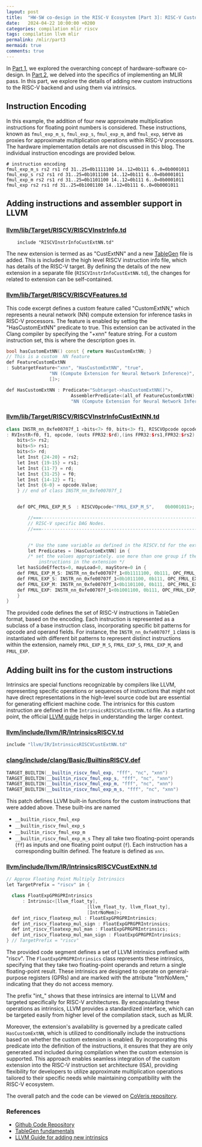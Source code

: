 ```yaml
---
layout: post
title:  "HW-SW co-design in the RISC-V Ecosystem [Part 3]: RISC-V Custom Instructions "
date:   2024-04-22 10:00:00 +0200
categories: compilation mlir riscv
tags: compilation llvm mlir
permalink: /mlir/part3
mermaid: true
comments: true
---
```


In [Part 1](/mlir/part1), we explored the overarching concept of hardware-software co-design. In [Part 2](/mlir/part2), we delved into the specifics of implementing an MLIR pass. In this part, we explore the details of adding new custom instructions to the RISC-V backend and using them via intrinsics.

## Instruction Encoding

In this example, the addition of four new approximate multiplication instructions for floating point numbers is considered. These instructions, known as `fmul_exp_m_s`, `fmul_exp_s`, `fmul_exp_m`, and `fmul_exp`, serve as proxies for approximate multiplication operations within RISC-V processors. The hardware implementation details are not discussed in this blog. The individual instruction encodings are provided below.
```shell
# instruction encoding
fmul_exp_m_s rs2 rs1 rd 31..25=0b1111100 14..12=0b111 6..0=0b0001011
fmul_exp_s rs2 rs1 rd 31..25=0b1011100 14..12=0b111 6..0=0b0001011
fmul_exp_m rs2 rs1 rd 31..25=0b1101100 14..12=0b111 6..0=0b0001011
fmul_exp rs2 rs1 rd 31..25=0b1001100 14..12=0b111 6..0=0b0001011
```


## Adding instructions and assembler support in LLVM

### [llvm/lib/Target/RISCV/RISCVInstrInfo.td]()
```
    include "RISCVInstrInfoCustExtNN.td"
```
The new extension is termed as as "CustExtNN" and a new [TableGen](https://llvm.org/docs/TableGen/) file is added. This is included in the high level RISCV instruction info file, which has details of the RISC-V target.
By defining the details of the new extension in a separate file (`RISCVInstrInfoCustExtNN.td`), the changes for related to extension can be self-contained.

### [llvm/lib/Target/RISCV/RISCVFeatures.td]()
This code excerpt defines a custom feature called "CustomExtNN," which represents a neural network (NN) compute extension for inference tasks in RISC-V processors. The feature is enabled by setting the "HasCustomExtNN" predicate to true. This extension can be activated in the Clang compiler by specifying the "+xnn" feature string. For a custom instruction set, this is where the description goes in.

```c++
bool hasCustomExtNN() const { return HasCustomExtNN; }
// This is a custom  NN feature
def FeatureCustomExtNN
: SubtargetFeature<"xnn", "HasCustomExtNN", "true",
                "NN (Compute Extension for Neural Network Inference)",
                []>;

def HasCustomExtNN : Predicate<"Subtarget->hasCustomExtNN()">,
                        AssemblerPredicate<(all_of FeatureCustomExtNN),
                        "NN (Compute Extension for Neural Network Inference)">;
```


### [llvm/lib/Target/RISCV/RISCVInstrInfoCustExtNN.td]()
```c++
class INSTR_nn_0xfe00707f_1 <bits<7> f0, bits<3> f1, RISCVOpcode opcode,  string opcodestr>
: RVInstR<f0, f1, opcode, (outs FPR32:$rd),(ins FPR32:$rs1,FPR32:$rs2),opcodestr, "$rd, $rs1, $rs2"> {
    bits<5> rs2;
    bits<5> rs1;
    bits<5> rd;
    let Inst {24-20} = rs2;
    let Inst {19-15} = rs1;
    let Inst {11-7} = rd;
    let Inst {31-25} = f0;
    let Inst {14-12} = f1;
    let Inst {6-0} = opcode.Value;
    } // end of class INSTR_nn_0xfe00707f_1


    def OPC_FMUL_EXP_M_S  : RISCVOpcode<"FMUL_EXP_M_S",    0b0001011>;

        //===----------------------------------------------------------------------===//
        // RISC-V specific DAG Nodes.
        //===----------------------------------------------------------------------===//


        /* Use the same variable as defined in the RISCV.td for the extension as the predicate */
        let Predicates = [HasCustomExtNN] in {
        /* set the values appropriately. use more than one group if there are different kinds of
            instructions in the extension */
    let hasSideEffects=0, mayLoad=0, mayStore=0 in {
    def FMUL_EXP_M_S: INSTR_nn_0xfe00707f_1<0b1111100, 0b111, OPC_FMUL_EXP_M_S, "fmul_exp_m_s">;
    def FMUL_EXP_S: INSTR_nn_0xfe00707f_1<0b1011100, 0b111, OPC_FMUL_EXP_M_S, "fmul_exp_s">;
    def FMUL_EXP_M: INSTR_nn_0xfe00707f_1<0b1101100, 0b111, OPC_FMUL_EXP_M_S, "fmul_exp_m">;
    def FMUL_EXP: INSTR_nn_0xfe00707f_1<0b1001100, 0b111, OPC_FMUL_EXP_M_S, "fmul_exp">;
    }
}
```

The provided code defines the set of RISC-V instructions in TableGen format, based on the encoding. Each instruction is represented as a subclass of a base instruction class, incorporating specific bit patterns for opcode and operand fields. For instance, the `INSTR_nn_0xfe00707f_1` class is instantiated with different bit patterns to represent distinct instructions within the extension, namely `FMUL_EXP_M_S`, `FMUL_EXP_S`, `FMUL_EXP_M`, and `FMUL_EXP`.

## Adding built ins for the custom instructions

Intrinsics are special functions recognizable by compilers like LLVM, representing specific operations or sequences of instructions that might not have direct representations in the high-level source code but are essential for generating efficient machine code.
The intrisnics for this custom instruction are defined in the `IntrinsicsRISCVCustExtNN.td` file.
As a starting point, the official [LLVM guide](https://llvm.org/docs/ExtendingLLVM.html) helps in understanding the larger context.
### [llvm/include/llvm/IR/IntrinsicsRISCV.td]()
```c
include "llvm/IR/IntrinsicsRISCVCustExtNN.td"
```

### [clang/include/clang/Basic/BuiltinsRISCV.def]()
```c++
TARGET_BUILTIN(__builtin_riscv_fmul_exp, "fff", "nc", "xnn")
TARGET_BUILTIN(__builtin_riscv_fmul_exp_s, "fff", "nc", "xnn")
TARGET_BUILTIN(__builtin_riscv_fmul_exp_m, "fff", "nc", "xnn")
TARGET_BUILTIN(__builtin_riscv_fmul_exp_m_s, "fff", "nc", "xnn")
```
This patch defines LLVM built-in functions for the custom instructions that were added above. These built-ins are named
- `__builtin_riscv_fmul_exp`
- `__builtin_riscv_fmul_exp_s`
- `__builtin_riscv_fmul_exp_m`
- `__builtin_riscv_fmul_exp_m_s`
They all take two floating-point operands (`ff`) as inputs and one floating point output (`f`). Each instruction has a corresponding builtin defined. The feature is defined as `xnn`.

### [llvm/include/llvm/IR/IntrinsicsRISCVCustExtNN.td]()
```c++
// Approx Floating Point Multiply Intrinsics
let TargetPrefix = "riscv" in {

  class FloatExpGPRGPRIntrinsics
      : Intrinsic<[llvm_float_ty],
                              [llvm_float_ty, llvm_float_ty],
                              [IntrNoMem]>;
  def int_riscv_floatexp_mul : FloatExpGPRGPRIntrinsics;
  def int_riscv_floatexp_mul_sign : FloatExpGPRGPRIntrinsics;
  def int_riscv_floatexp_mul_man : FloatExpGPRGPRIntrinsics;
  def int_riscv_floatexp_mul_man_sign : FloatExpGPRGPRIntrinsics;
} // TargetPrefix = "riscv"
```
The provided code segment defines a set of LLVM intrinsics prefixed with "riscv". The `FloatExpGPRGPRIntrinsics` class represents these intrinsics, specifying that they take two floating-point operands and return a single floating-point result. These intrinsics are designed to operate on general-purpose registers (GPRs) and are marked with the attribute "IntrNoMem," indicating that they do not access memory.

 The prefix "int_" shows that these intrinsics are internal to LLVM and targeted specifically for RISC-V architectures. By encapsulating these operations as intrinsics, LLVM provides a standardized interface, which can be targeted easily from higher level of the compilation stack, such as MLIR.

Moreover, the extension's availability is governed by a predicate called `HasCustomExtNN`, which is utilized to conditionally include the instructions based on whether the custom extension is enabled. By incorporating this predicate into the definition of the instructions, it ensures that they are only generated and included during compilation when the custom extension is supported. This approach enables seamless integration of the custom extension into the RISC-V instruction set architecture (ISA), providing flexibility for developers to utilize approximate multiplication operations tailored to their specific needs while maintaining compatibility with the RISC-V ecosystem.

The overall patch and the code can be viewed on [CoVeris repository](https://github.com/debjyoti0891/CoVeriS/blob/main/patches/patch_llvm).

### References
+ [Github Code Repository](https://github.com/debjyoti0891/CoVeriS)
+ [TableGen fundamentals](https://llvm.org/docs/TableGen/)
+ [LLVM Guide for adding new intrinsics](https://llvm.org/docs/ExtendingLLVM.html)





